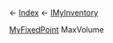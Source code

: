 ← [Index](Api-Index) ← [IMyInventory](VRage.Game.ModAPI.Ingame.IMyInventory)

[MyFixedPoint](VRage.MyFixedPoint) MaxVolume


